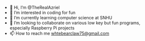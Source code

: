 - 👋 Hi, I’m @TheRealAzriel
- 👀 I’m interested in coding for fun
- 🌱 I’m currently learning computer science at SNHU
- 💞️ I’m looking to collaborate on various low key but fun programs, especially Raspberry Pi projects
- 📫 How to reach me whtebearclaw75@gmail.com

<!---
TheRealAzriel/TheRealAzriel is a ✨ special ✨ repository because its `README.md` (this file) appears on your GitHub profile.
You can click the Preview link to take a look at your changes.
--->
